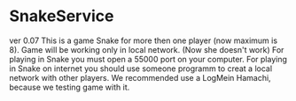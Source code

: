 # SnakeService
ver 0.07
This is a game Snake for more then one player (now maximum is 8). 
Game will be working only in local network. (Now she doesn't work)
For playing in Snake you must open a 55000 port on your computer.
For playing in Snake on internet you should use someone programm to creat a local network with other players. 
We recommended use a LogMein Hamachi, because we testing game with it.
